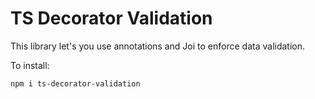 # TS Decorator Validation
This library let's you use annotations and Joi to enforce data validation.


To install:
  ```
  npm i ts-decorator-validation
  ```



